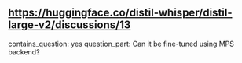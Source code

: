## https://huggingface.co/distil-whisper/distil-large-v2/discussions/13

contains_question: yes
question_part: Can it be fine-tuned using MPS backend?